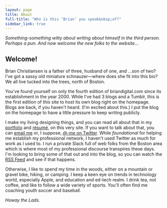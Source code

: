 ```yaml
---
layout: page
title: About
full-title: "Who is this ‘Brian’ you speak&nbsp;of?"
sidebar_link: true
---
```

_Something-something witty about writing about himself in the third person. Perhaps a pun. And now welcome the new folks to the website…_

## Welcome!

Brian Christiansen is a father of three, husband of one, and …son of two? I've got a sassy old miniature schnauzer—where does she fit into this bio? We all live tucked into the trees, north of Boston.

You've found yourself on only the fourth edition of briandigital.com since its establishment in the year 2000. While I've had 3 blogs and a Tumblr, this is the first edition of _this_ site to host its own blog right on the homepage. Blogs are back, if you haven't heard. (I'm excited about this.) I put the blog on the homepage to have a little pressure to keep writing publicly.

I make my living designing things, and you can read all about that in my [portfolio](/portfolio) and [résumé](/portfolio/resume), on this very site. If you want to talk about that, you can [email me](mailto:brian@briandigital.com) or, I suppose, [_@-me_ on Twitter](https://twitter.com/briandigital). While _foundational_ for helping me establish my professional network, I haven't used Twitter as much for work as I used to. I run a private Slack full of web folks from the Boston area which is where most of my professional discourse transpires these days. I'm looking to bring some of that out and into the blog, so you can watch the [RSS Feed](/feed.xml 'RSS: also not dead yet.') and see if that happens.

Otherwise, I like to spend my time in the woods, either on a mountain or gravel bike, hiking, or camping. I keep a keen eye on trends in technology world, especially Apple, and education and ed-tech realm. I drink tea, not coffee, and like to follow a wide variety of sports. You'll often find me coaching youth soccer and baseball.

_Howay the Lads._